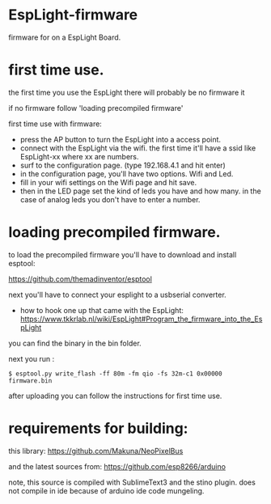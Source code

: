# EspLight-firmware
firmware for on a EspLight Board.

# first time use.
the first time you use the EspLight there will probably be no firmware it 

if no firmware follow 'loading precompiled firmware'

first time use with firmware:
* press the AP button to turn the EspLight into a access point.
* connect with the EspLight via the wifi. the first time it'll have a ssid like 
EspLight-xx where xx are numbers.
* surf to the configuration page. (type 192.168.4.1 and hit enter)
* in the configuration page, you'll have two options. Wifi and Led.
* fill in your wifi settings on the Wifi page and hit save.
* then in the LED page set the kind of leds you have and how many. in the case of 
analog leds you don't have to enter a number.

# loading precompiled firmware.
to load the precompiled firmware you'll have to download and install esptool:

https://github.com/themadinventor/esptool

next you'll have to connect your esplight to a usbserial converter.
* how to hook one up that came with the EspLight: https://www.tkkrlab.nl/wiki/EspLight#Program_the_firmware_into_the_EspLight

you can find the binary in the bin folder.

next you run :

```
$ esptool.py write_flash -ff 80m -fm qio -fs 32m-c1 0x00000 firmware.bin
```

after uploading you can follow the instructions for first time use.

# requirements for building:
this library: https://github.com/Makuna/NeoPixelBus

and the latest sources from: https://github.com/esp8266/arduino

note, this source is compiled with SublimeText3 and the stino plugin.
does not compile in ide because of arduino ide code mungeling.
